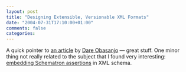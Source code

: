 ```yaml
---
layout: post
title: "Designing Extensible, Versionable XML Formats"
date: "2004-07-31T17:10:00+01:00"
comments: false
categories: 
---
```


<p>A quick pointer to <a href="http://msdn.microsoft.com/XML/BuildingXML/XMLColumns/default.aspx?pull=/library/en-us/dnexxml/html/xml07212004.asp?_r=1">an article</a> by <a href="http://www.25hoursaday.com/weblog/">Dare Obasanjo</a> &#8212; great stuff. One minor thing not really related to the subject that I found very interesting: <a href="http://www.xfront.com/ExtendingSchemas.html#Supplement">embedding Schematron assertions</a> in XML schema.</p>



